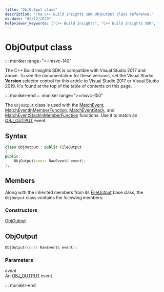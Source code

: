 ```yaml
---
title: "ObjOutput class"
description: "The C++ Build Insights SDK ObjOutput class reference."
ms.date: "02/12/2020"
helpviewer_keywords: ["C++ Build Insights", "C++ Build Insights SDK", "ObjOutput", "throughput analysis", "build time analysis", "vcperf.exe"]
---
```

# ObjOutput class

::: moniker range="<=msvc-140"

The C++ Build Insights SDK is compatible with Visual Studio 2017 and above. To see the documentation for these versions, set the Visual Studio **Version** selector control for this article to Visual Studio 2017 or Visual Studio 2019. It's found at the top of the table of contents on this page.

::: moniker-end
::: moniker range=">=msvc-150"

The `ObjOutput` class is used with the [MatchEvent](../functions/match-event.md), [MatchEventInMemberFunction](../functions/match-event-in-member-function.md), [MatchEventStack](../functions/match-event-stack.md), and [MatchEventStackInMemberFunction](../functions/match-event-stack-in-member-function.md) functions. Use it to match an [OBJ_OUTPUT](../event-table.md#obj-output) event.

## Syntax

```cpp
class ObjOutput : public FileOutput
{
public:
    ObjOutput(const RawEvent& event);
};
```

## Members

Along with the inherited members from its [FileOutput](file-output.md) base class, the `ObjOutput` class contains the following members:

### Constructors

[ObjOutput](#obj-output)

## <a name="obj-output"></a> ObjOutput

```cpp
ObjOutput(const RawEvent& event);
```

### Parameters

*event*\
An [OBJ_OUTPUT](../event-table.md#obj-output) event.

::: moniker-end
